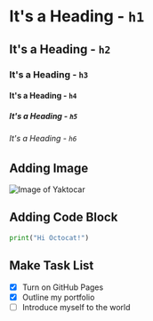 # It's a Heading - `h1`
## It's a Heading - `h2`
### It's a Heading - `h3`
#### It's a Heading - `h4`
##### It's a Heading - `h5`
###### It's a Heading - `h6`

## Adding Image
![Image of Yaktocar](https://octodex.github.com/images/yaktocat.png)

## Adding Code Block
```python
print("Hi Octocat!")
```

## Make Task List
- [x] Turn on GitHub Pages
- [x] Outline my portfolio
- [ ] Introduce myself to the world
